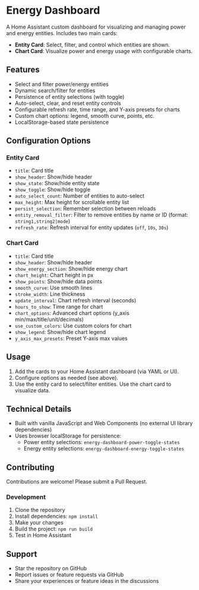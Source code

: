 # Energy Dashboard

A Home Assistant custom dashboard for visualizing and managing power and energy entities. Includes two main cards:
- **Entity Card**: Select, filter, and control which entities are shown.
- **Chart Card**: Visualize power and energy usage with configurable charts.

## Features

- Select and filter power/energy entities
- Dynamic search/filter for entities
- Persistence of entity selections (with toggle)
- Auto-select, clear, and reset entity controls
- Configurable refresh rate, time range, and Y-axis presets for charts
- Custom chart options: legend, smooth curve, points, etc.
- LocalStorage-based state persistence

## Configuration Options

### Entity Card
- `title`: Card title
- `show_header`: Show/hide header
- `show_state`: Show/hide entity state
- `show_toggle`: Show/hide toggle
- `auto_select_count`: Number of entities to auto-select
- `max_height`: Max height for scrollable entity list
- `persist_selection`: Remember selection between reloads
- `entity_removal_filter`: Filter to remove entities by name or ID (format: `string1,string2|mode`)
- `refresh_rate`: Refresh interval for entity updates (`off`, `10s`, `30s`)

### Chart Card
- `title`: Card title
- `show_header`: Show/hide header
- `show_energy_section`: Show/hide energy chart
- `chart_height`: Chart height in px
- `show_points`: Show/hide data points
- `smooth_curve`: Use smooth lines
- `stroke_width`: Line thickness
- `update_interval`: Chart refresh interval (seconds)
- `hours_to_show`: Time range for chart
- `chart_options`: Advanced chart options (y_axis min/max/title/unit/decimals)
- `use_custom_colors`: Use custom colors for chart
- `show_legend`: Show/hide chart legend
- `y_axis_max_presets`: Preset Y-axis max values

## Usage

1. Add the cards to your Home Assistant dashboard (via YAML or UI).
2. Configure options as needed (see above).
3. Use the entity card to select/filter entities. Use the chart card to visualize data.

## Technical Details

- Built with vanilla JavaScript and Web Components (no external UI library dependencies)
- Uses browser localStorage for persistence:
  - Power entity selections: `energy-dashboard-power-toggle-states`
  - Energy entity selections: `energy-dashboard-energy-toggle-states`

## Contributing

Contributions are welcome! Please submit a Pull Request.

### Development

1. Clone the repository
2. Install dependencies: `npm install`
3. Make your changes
4. Build the project: `npm run build`
5. Test in Home Assistant

## Support

- Star the repository on GitHub
- Report issues or feature requests via GitHub
- Share your experiences or feature ideas in the discussions
